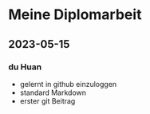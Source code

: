 # Meine Diplomarbeit

## 2023-05-15

### du Huan


- gelernt in github einzuloggen
- standard Markdown
- erster git Beitrag




